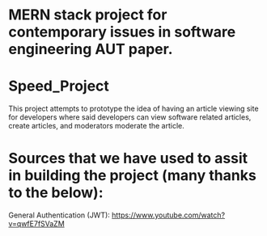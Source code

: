 # MERN stack project for contemporary issues in software engineering AUT paper.


# Speed_Project
This project attempts to prototype the idea of having an article viewing site for developers
where said developers can view software related articles, create articles, and moderators
moderate the article.


# Sources that we have used to assit in building the project (many thanks to the below):
General Authentication (JWT): https://www.youtube.com/watch?v=qwfE7fSVaZM
